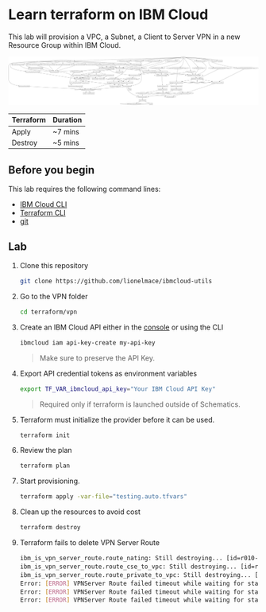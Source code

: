 # Learn terraform on IBM Cloud

This lab will provision a VPC, a Subnet, a Client to Server VPN in a new Resource Group within IBM Cloud.

![](./images/graph.svg)

| Terraform | Duration |
| --------- | --------- |
| Apply     | ~7 mins |
| Destroy   | ~5 mins |

## Before you begin

This lab requires the following command lines:

* [IBM Cloud CLI](https://github.com/IBM-Cloud/ibm-cloud-cli-release/releases)
* [Terraform CLI](https://developer.hashicorp.com/terraform/downloads)
* [git](https://git-scm.com/book/en/v2/Getting-Started-Installing-Git)

## Lab

1. Clone this repository

    ```sh
    git clone https://github.com/lionelmace/ibmcloud-utils
    ```

1. Go to the VPN folder

    ```sh
    cd terraform/vpn
    ```

1. Create an IBM Cloud API either in the [console](https://cloud.ibm.com/iam/apikeys) or using the CLI

    ```sh
    ibmcloud iam api-key-create my-api-key
    ```

    > Make sure to preserve the API Key.

1. Export API credential tokens as environment variables

    ```sh
    export TF_VAR_ibmcloud_api_key="Your IBM Cloud API Key"
    ```

    > Required only if terraform is launched outside of Schematics.

1. Terraform must initialize the provider before it can be used.

    ```sh
    terraform init
    ```

1. Review the plan

    ```sh
    terraform plan
    ```

1. Start provisioning.

    ```sh
    terraform apply -var-file="testing.auto.tfvars"
    ```

1. Clean up the resources to avoid cost

    ```sh
    terraform destroy
    ```

1. Terraform fails to delete VPN Server Route

    ```sh
    ibm_is_vpn_server_route.route_nating: Still destroying... [id=r010-f039cf1b-49c4-43a9-b0c1-3ad877f463...0-7d6cd7ae-7d19-4c09-86a8-49b70c7f2a7b, 10m0s elapsed]
    ibm_is_vpn_server_route.route_cse_to_vpc: Still destroying... [id=r010-f039cf1b-49c4-43a9-b0c1-3ad877f463...0-288ee7be-395d-4f03-8615-51a454e172b9, 10m0s elapsed]
    ibm_is_vpn_server_route.route_private_to_vpc: Still destroying... [id=r010-f039cf1b-49c4-43a9-b0c1-3ad877f463...0-1ff99a76-4124-4b34-8694-9495e39e6d88, 10m0s elapsed]
    Error: [ERROR] VPNServer Route failed timeout while waiting for state to become 'deleted, failed' (last state: 'deleting', timeout: 10m0s)
    Error: [ERROR] VPNServer Route failed timeout while waiting for state to become 'deleted, failed' (last state: 'deleting', timeout: 10m0s)
    Error: [ERROR] VPNServer Route failed timeout while waiting for state to become 'deleted, failed' (last state: 'deleting', timeout: 10m0s)
    ```